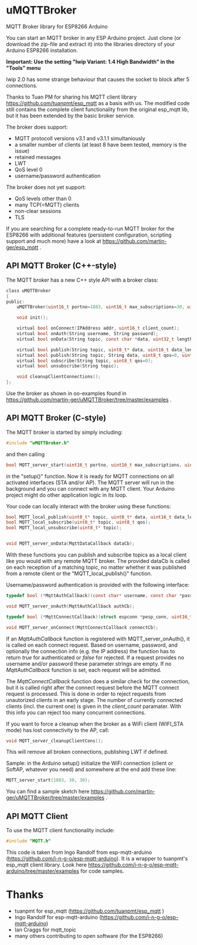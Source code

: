 # uMQTTBroker
MQTT Broker library for ESP8266 Arduino

You can start an MQTT broker in any ESP Arduino project. Just clone (or download the zip-file and extract it) into the libraries directory of your Arduino ESP8266 installation.

**Important: Use the setting "lwip Variant: 1.4 High Bandwidth" in the "Tools" menu**

lwip 2.0 has some strange behaviour that causes the socket to block after 5 connections.

Thanks to Tuan PM for sharing his MQTT client library https://github.com/tuanpmt/esp_mqtt as a basis with us. The modified code still contains the complete client functionality from the original esp_mqtt lib, but it has been extended by the basic broker service.

The broker does support:
- MQTT protocoll versions v3.1 and v3.1.1 simultaniously
- a smaller number of clients (at least 8 have been tested, memory is the issue)
- retained messages
- LWT
- QoS level 0
- username/password authentication
 
The broker does not yet support:
- QoS levels other than 0
- many TCP(=MQTT) clients
- non-clear sessions
- TLS

If you are searching for a complete ready-to-run MQTT broker for the ESP8266 with additional features (persistent configuration, scripting support and much more) have a look at https://github.com/martin-ger/esp_mqtt .

## API MQTT Broker (C++-style)
The MQTT broker has a new C++ style API with a broker class:
```c
class uMQTTBroker
{
public:
    uMQTTBroker(uint16_t portno=1883, uint16_t max_subscriptions=30, uint16_t max_retained_topics=30);

    void init();

    virtual bool onConnect(IPAddress addr, uint16_t client_count);
    virtual bool onAuth(String username, String password);
    virtual bool onData(String topic, const char *data, uint32_t length);

    virtual bool publish(String topic, uint8_t* data, uint16_t data_length, uint8_t qos=0, uint8_t retain=0);
    virtual bool publish(String topic, String data, uint8_t qos=0, uint8_t retain=0);
    virtual bool subscribe(String topic, uint8_t qos=0);
    virtual bool unsubscribe(String topic);

    void cleanupClientConnections();
};
```
Use the broker as shown in oo-examples found in https://github.com/martin-ger/uMQTTBroker/tree/master/examples .

## API MQTT Broker (C-style)
The MQTT broker is started by simply including:

```c
#include "uMQTTBroker.h"
```
and then calling
```c
bool MQTT_server_start(uint16_t portno, uint16_t max_subscriptions, uint16_t max_retained_topics);
```
in the "setup()" function. Now it is ready for MQTT connections on all activated interfaces (STA and/or AP). The MQTT server will run in the background and you can connect with any MQTT client. Your Arduino project might do other application logic in its loop.

Your code can locally interact with the broker using these functions:

```c
bool MQTT_local_publish(uint8_t* topic, uint8_t* data, uint16_t data_length, uint8_t qos, uint8_t retain);
bool MQTT_local_subscribe(uint8_t* topic, uint8_t qos);
bool MQTT_local_unsubscribe(uint8_t* topic);


void MQTT_server_onData(MqttDataCallback dataCb);
```

With these functions you can publish and subscribe topics as a local client like you would with any remote MQTT broker. The provided dataCb is called on each reception of a matching topic, no matter whether it was published from a remote client or the "MQTT_local_publish()" function.

Username/password authentication is provided with the following interface:

```c
typedef bool (*MqttAuthCallback)(const char* username, const char *password, struct espconn *pesp_conn);

void MQTT_server_onAuth(MqttAuthCallback authCb);

typedef bool (*MqttConnectCallback)(struct espconn *pesp_conn, uint16_t client_count);

void MQTT_server_onConnect(MqttConnectCallback connectCb);
```

If an *MqttAuthCallback* function is registered with MQTT_server_onAuth(), it is called on each connect request. Based on username, password, and optionally the connection info (e.g. the IP address) the function has to return *true* for authenticated or *false* for rejected. If a request provides no username and/or password these parameter strings are empty. If no *MqttAuthCallback* function is set, each request will be admitted.

The *MqttConnectCallback* function does a similar check for the connection, but it is called right after the connect request before the MQTT connect request is processed. This is done in order to reject requests from unautorized clients in an early stage. The number of currently connected clients (incl. the current one) is given in the *client_count* paramater. With this info you can reject too many concurrent connections.

If you want to force a cleanup when the broker as a WiFi client (WIFI_STA mode) has lost connectivity to the AP, call:
```c
void MQTT_server_cleanupClientCons();
```
This will remove all broken connections, publishing LWT if defined.

Sample: in the Arduino setup() initialize the WiFi connection (client or SoftAP, whatever you need) and somewhere at the end add these line:
```c
MQTT_server_start(1883, 30, 30);
```

You can find a sample sketch here https://github.com/martin-ger/uMQTTBroker/tree/master/examples .

## API MQTT Client

To use the MQTT client functionality include:

```c
#include "MQTT.h"
```

This code is taken from Ingo Randolf from esp-mqtt-arduino (https://github.com/i-n-g-o/esp-mqtt-arduino). It is a wrapper to tuanpmt's esp_mqtt client library. Look here https://github.com/i-n-g-o/esp-mqtt-arduino/tree/master/examples for code samples.

# Thanks
- tuanpmt for esp_mqtt (https://github.com/tuanpmt/esp_mqtt )
- Ingo Randolf for esp-mqtt-arduino (https://github.com/i-n-g-o/esp-mqtt-arduino)
- Ian Craggs for mqtt_topic
- many others contributing to open software (for the ESP8266)
